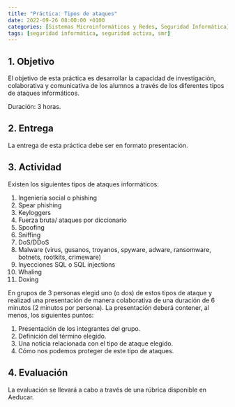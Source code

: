 ```yaml
---
title: "Práctica: Tipos de ataques"
date: 2022-09-26 08:00:00 +0100
categories: [Sistemas Microinformáticos y Redes, Seguridad Informática]
tags: [seguridad informática, seguridad activa, smr]
---
```


## 1. Objetivo

El objetivo de esta práctica es desarrollar la capacidad de investigación, colaborativa y comunicativa de los alumnos a través de los diferentes tipos de ataques informáticos.

Duración: 3 horas.

## 2. Entrega

La entrega de esta práctica debe ser en formato presentación.

## 3. Actividad

Existen los siguientes tipos de ataques informáticos:

1. Ingeniería social o phishing
2. Spear phishing
3. Keyloggers
4. Fuerza bruta/ ataques por diccionario
5. Spoofing
6. Sniffing
7. DoS/DDoS
8. Malware (virus, gusanos, troyanos, spyware, adware, ransomware, botnets, rootkits, crimeware)
9. Inyecciones SQL o SQL injections
10. Whaling
11. Doxing

En grupos de 3 personas elegid uno (o dos) de estos tipos de ataque y realizad una presentación de manera colaborativa de una duración de 6 minutos (2 minutos por persona). La presentación deberá contener, al menos, los siguientes puntos:

1. Presentación de los integrantes del grupo.
2. Definición del término elegido.
3. Una noticia relacionada con el tipo de ataque elegido.
4. Cómo nos podemos proteger de este tipo de ataques.

## 4. Evaluación

La evaluación se llevará a cabo a través de una rúbrica disponible en Aeducar.


